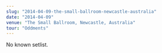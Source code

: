 ```yaml
---
slug: "2014-04-09-the-small-ballroom-newcastle-australia"
date: "2014-04-09"
venue: "The Small Ballroom, Newcastle, Australia"
tour: "Oddments"
---
```



No known setlist.
